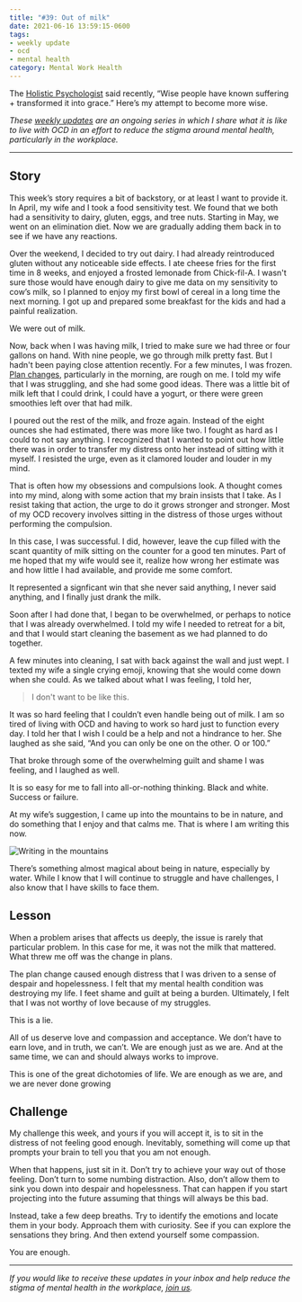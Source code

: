 ```yaml
---
title: "#39: Out of milk"
date: 2021-06-16 13:59:15-0600
tags:
- weekly update
- ocd
- mental health
category: Mental Work Health
---
```


The [Holistic Psychologist](https://theholisticpsychologist.com/) said recently, “Wise people have known suffering + transformed it into grace.” Here’s my attempt to become more wise.

_These [weekly updates](https://bennorris.com/tags/weekly-update/) are an ongoing series in which I share what it is like to live with OCD in an effort to reduce the stigma around mental health, particularly in the workplace._

***


## Story

This week’s story requires a bit of backstory, or at least I want to provide it. In April, my wife
and I took a food sensitivity test. We found that we both had a sensitivity to dairy, gluten, eggs, and tree nuts. Starting in May, we went on an elimination diet. Now we are gradually adding them back in to see if we have any reactions. 

Over the weekend, I decided to try out dairy. I had already reintroduced gluten without any noticeable side effects. I ate cheese fries for the first time in 8 weeks, and enjoyed a frosted lemonade from Chick-fil-A. I wasn't sure those would have enough dairy to give me data on my sensitivity to cow’s milk, so I planned to enjoy my first bowl of cereal in a long time the next morning. I got up and prepared some breakfast for the kids and had a painful realization.

We were out of milk.

Now, back when I was having milk, I tried to make sure we had three or four gallons on hand. With nine people, we go through milk pretty fast. But I hadn't been paying close attention recently. For a few minutes, I was frozen. [Plan changes](https://bennorris.com/2021/06/04/plan-changes), particularly in the morning, are rough on me. I
told my wife that I was struggling, and she had some good ideas. There was a little bit of milk left that I could drink, I could have a yogurt, or
there were green smoothies left over that had milk.

I poured out the rest of the milk, and froze again. Instead of the eight ounces she had estimated, there was more like two. I fought as hard as I could to not say anything. I recognized that I wanted to point out how little there was in order to transfer my distress onto her instead of sitting with it myself. I resisted the urge, even as it clamored louder and louder in my mind.

That is often how my obsessions and compulsions look. A thought comes into my mind, along with some action that my brain insists that I take. As I resist taking that action, the urge to do it grows stronger and stronger. Most of my OCD recovery involves sitting in the distress of those urges without performing the compulsion.

In this case, I was successful. I did, however, leave the cup filled with the scant quantity of milk sitting on the counter for a good ten minutes. Part of me hoped that my wife would see it, realize how wrong her estimate was and how little I had available, and provide me some comfort.

It represented a signficant win that she never said anything, I never said anything, and I finally just drank the milk.

Soon after I had done that, I began to be overwhelmed, or perhaps to notice that I was already overwhelmed. I told my wife I needed to retreat for a bit, and that I would start cleaning the basement as we had planned to do together.

A few minutes into cleaning, I sat with back against the wall and just wept. I texted my wife a single crying emoji, knowing that she would come down when she could. As we talked about what I
was feeling, I told her, 

> I don't want to be like this.

It was so hard feeling that I couldn’t even handle being out of milk. I am so tired of living with OCD and having to work so hard just to function every day. I told her that I wish I could be a help and not a hindrance to her. She laughed as she said, “And you can only be one on the other. O or 100.”

That broke through some of the overwhelming guilt and shame I was feeling, and I laughed as well.

It is so easy for me to fall into all-or-nothing thinking. Black and white. Success or failure.

At my wife’s suggestion, I came up into the mountains to be in nature, and do something that I enjoy and that calms me. That is where I am writing this now.

![Writing in the mountains](https://media.bennorris.com/images/mentalworkhealth/uploads/2021/b791273df3.jpg)

There’s something almost magical about being in nature, especially by water. While I know that I will continue to struggle and have challenges, I also know that I have skills to face them.


## Lesson

When a problem arises that affects us deeply, the issue is rarely that particular problem. In this case for me, it was not the milk that mattered. What threw me off was
the change in plans.

The plan change caused enough distress that I was driven to a sense of despair and hopelessness. I felt that my mental health condition was destroying my life. I feet shame and guilt at being a burden. Ultimately, I felt that I was not worthy of love because of my struggles.

This is a lie.

All of us deserve love and compassion and acceptance. We don’t have to earn love,
and in truth, we can’t. We are enough just as we are. And at the same time, we can and should always works to improve.

This is one of the great dichotomies of life. We are enough as we are, and we are never done growing


## Challenge

My challenge this week, and yours if you will accept it, is to sit in the distress of not feeling good enough. Inevitably, something will come up that prompts your brain to tell you that you am not enough.

When that happens, just sit in it. Don’t try to achieve your way out of those feeling. Don’t turn to some numbing distraction. Also, don’t allow them to sink you down into despair and hopelessness. That can happen if you start projecting into the future assuming that things will always be this bad.

Instead, take a few deep breaths. Try to identify the emotions and locate them in your body. Approach them with curiosity. See if you can explore the sensations they bring. And then extend yourself some compassion.

You are enough.

***

_If you would like to receive these updates in your inbox and help reduce the stigma of mental health in the workplace, [join us](https://bennorris.com/subscribe/mwh/)._
